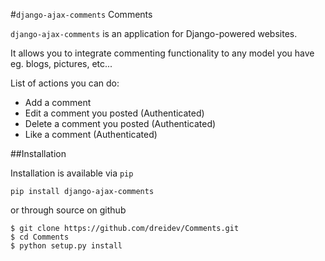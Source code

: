 #`django-ajax-comments` Comments

`django-ajax-comments` is an application for Django-powered websites.

It allows you to integrate commenting functionality to any model you have eg. blogs, pictures, etc...

List of actions you can do:
* Add a comment
* Edit a comment you posted (Authenticated)
* Delete a comment you posted (Authenticated)
* Like a comment (Authenticated)

##Installation

Installation is available via `pip`

`pip install django-ajax-comments`

or through source on github

```
$ git clone https://github.com/dreidev/Comments.git
$ cd Comments
$ python setup.py install
```
